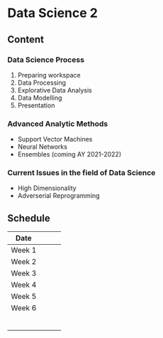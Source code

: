 # Data Science 2

## Content

### Data Science Process

1. Preparing workspace
2. Data Processing
3. Explorative Data Analysis
4. Data Modelling
5. Presentation

### Advanced Analytic Methods

* Support Vector Machines
* Neural Networks
* Ensembles (coming AY 2021-2022)

### Current Issues in the field of Data Science

* High Dimensionality
* Adverserial Reprogramming

## Schedule
| Date  |   |   |   |
|---|---|---|---|
| Week 1  |   |   |   |
| Week 2  |   |   |   |
| Week 3  |   |   |   |
| Week 4  |   |   |   |
| Week 5  |   |   |   |
| Week 6  |   |   |   |
|   |   |   |   |
|   |   |   |   |
|   |   |   |   |
|   |   |   |   |
|   |   |   |   |
|   |   |   |   |
